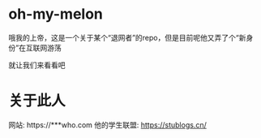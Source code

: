 # oh-my-melon
哦我的上帝，这是一个关于某个“退网者”的repo，但是目前呢他又弄了个“新身份”在互联网游荡

就让我们来看看吧

# 关于此人
网站: https://***who.com
他的学生联盟: https://stublogs.cn/